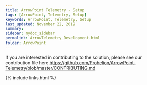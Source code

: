 ```yaml
---
title: ArrowPoint Telemetry - Setup
tags: [ArrowPoint, Telemetry, Setup]
keywords: ArrowPoint, Telemetry, Setup
last_updated: November 22, 2019
summary:
sidebar: mydoc_sidebar
permalink: ArrowTelemetry_Development.html
folder: ArrowPoint
---
```


If you are interested in contributing to the solution, please see our contribution file here
https://github.com/Prohelion/ArrowPoint-Telemetry/blob/master/CONTRIBUTING.md

{% include links.html %}